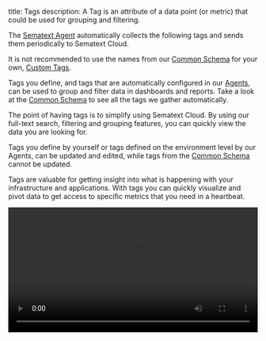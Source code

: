 title: Tags 
description: A Tag is an attribute of a data point (or metric) that could be used for grouping and filtering.

The [Sematext Agent](../agents/sematext-agent) automatically collects the following tags and sends them periodically to Sematext Cloud. 

It is not recommended to use the names from our [Common Schema](./common-schema) for your own, [Custom Tags](./custom-tags).

Tags you define, and tags that are automatically configured in our [Agents](../agents), can be used to group and filter data in dashboards and reports. Take a look at the [Common Schema](./common-schema) to see all the tags we gather automatically.

The point of having tags is to simplify using Sematext Cloud. By using our full-text search, filtering and grouping features, you can quickly view the data you are looking for.

Tags you define by yourself or tags defined on the environment level by our Agents, can be updated and edited, while tags from the [Common Schema](./common-schema) cannot be updated.

Tags are valuable for getting insight into what is happening with your infrastructure and applications. With tags you can quickly visualize and pivot data to get access to specific metrics that you need in a heartbeat.

<video style="display:block; width:100%; height:auto;" controls autoplay loop>
  <source src="https://cdn.sematext.com/videos/groupbytags2.mp4" type="video/mp4" />
</video>
